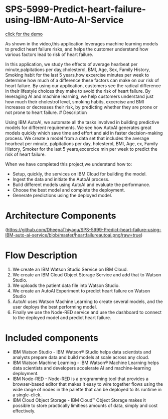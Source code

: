 # SPS-5999-Predict-heart-failure-using-IBM-Auto-AI-Service
[click for the demo](https://www.youtube.com/watch?v=YwEWx-rL0tE)
<p> As shown in the video,this application leverages machine learning models to predict heart failure risks, and helps the customer understand how various factors lead to risk of heart failure.

<p>
 In this application, we study the effects of average hearbeat per minute,palpitations per day,cholesterol, BMI, Age, Sex, Family History, Smoking habit for the last 5 years,how excercise minutes per week to determine how much of a difference these factors can make on our risk of heart failure. By using our application, customers see the radical difference in their lifestyle choices they make to avoid the risk of heart failure. By leveraging AI and machine learning, we help customers understand just how much their cholestrol level, smoking habits, excercise and BMI  increases or decreases their risk, by predicting whether they are prone  or not prone to heart failure.
# Description
<p>
 Using IBM AutoAI, we automate all the tasks involved in building predictive models for different requirements. We see how AutoAI generates great models quickly which save time and effort and aid in faster decision-making process. We create a model  from a data set that includes the average hearbeat per minute, palpitations per day, holesterol, BMI, Age, ex, Family History, Smoker for the last 5 years,excercice min per week  to predict the risk of heart failure.

<p> When we have completed this project,we understand how to:

- Setup, quickly, the services on IBM Cloud for building the model.
- Ingest the data and initiate the AutoAI process.
- Build different models using AutoAI and evaluate the performance.
- Choose the best model and complete the deployment.
- Generate predictions using the deployed model.
# Architecture Components
(https://github.com/DheepaThiyagu/SPS-5999-Predict-heart-failure-using-IBM-auto-ai-service/blob/master/heartfailureautoai.png/raw=true)


# Flow Description
1. We create an IBM Watson Studio Service on IBM Cloud.
2. We create an IBM Cloud Object Storage Service and add that to Watson Studio.
3. We uploads the patient data file into Watson Studio.
4. We create an AutoAI Experiment to predict heart failure on Watson Studio
5. AutoAI uses Watson Machine Learning to create several models, and the user deploys the best performing model.
6. Finally we use the Node-RED service and use the dashboard to connect to the deployed model and predict heart failure.
# Included components
* IBM Watson Studio - IBM Watson® Studio helps data scientists and analysts prepare data and build models at scale across any cloud.
* IBM Watson Machine Learning - IBM Watson® Machine Learning helps data scientists and developers accelerate AI and machine-learning deployment.
* IBM Node-RED - Node-RED is a programming tool that provides a browser-based editor that makes it easy to wire together flows using the wide range of nodes in the palette that                 can be deployed to its runtime in a single-click.
* IBM Cloud Object Storage - IBM Cloud™ Object Storage makes it possible to store practically limitless amounts of data, simply and cost effectively.


